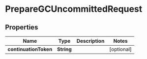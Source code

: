 

# PrepareGCUncommittedRequest


## Properties

| Name | Type | Description | Notes |
|------------ | ------------- | ------------- | -------------|
|**continuationToken** | **String** |  |  [optional] |



